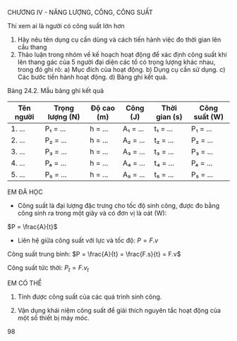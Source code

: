 CHƯƠNG IV - NĂNG LƯỢNG, CÔNG, CÔNG SUẤT

Thí xem ai là người có công suất lớn hơn

1. Hãy nêu tên dụng cụ cần dùng và cách tiến hành việc đo thời gian lên cầu thang
2. Thảo luận trong nhóm về kế hoạch hoạt động để xác định công suất khi lên thang gác của 5 người đại diện các tổ có trọng lượng khác nhau, trong đó ghi rõ:
a) Mục đích của hoạt động.
b) Dụng cụ cần sử dụng.
c) Các bước tiến hành hoạt động.
d) Bảng ghi kết quả.

Bảng 24.2. Mẫu bảng ghi kết quả

Tên người | Trọng lượng (N) | Độ cao (m) | Công (J) | Thời gian (s) | Công suất (W)
---------|-----------------|------------|---------|---------------|-------------
1. ...   | P₁ = ...        | h = ...    | A₁ = ... | t₁ = ...      | P₁ = ...
2. ...   | P₂ = ...        | h = ...    | A₂ = ... | t₂ = ...      | P₂ = ...
3. ...   | P₃ = ...        | h = ...    | A₃ = ... | t₃ = ...      | P₃ = ...
4. ...   | P₄ = ...        | h = ...    | A₄ = ... | t₄ = ...      | P₄ = ...
5. ...   | P₅ = ...        | h = ...    | A₅ = ... | t₅ = ...      | P₅ = ...

EM ĐÃ HỌC

- Công suất là đại lượng đặc trưng cho tốc độ sinh công, được đo bằng công sinh ra trong một giây và có đơn vị là oát (W):

$P = \frac{A}{t}$

- Liên hệ giữa công suất với lực và tốc độ: $P = F.v$

Công suất trung bình: $P = \frac{A}{t} = \frac{F.s}{t} = F.v$

Công suất tức thời: $P_t = F.v_t$

EM CÓ THỂ

1. Tính được công suất của các quá trình sinh công.

2. Vận dụng khái niệm công suất để giải thích nguyên tắc hoạt động của một số thiết bị máy móc.

98